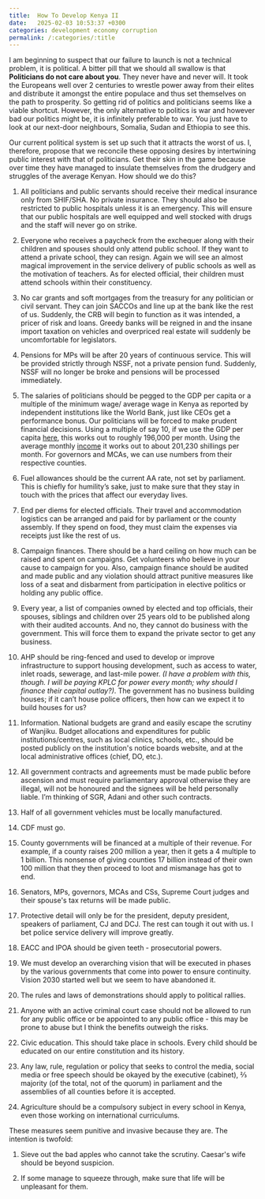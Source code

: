 ```yaml
---
title:  How To Develop Kenya II
date:   2025-02-03 10:53:37 +0300
categories: development economy corruption
permalink: /:categories/:title
---
```

I am beginning to suspect that our failure to launch is not a technical problem, it is political.
A bitter pill that we should all swallow is that **Politicians do not care about you**. They never have and never will. It took the Europeans well over 2 centuries to wrestle power away from their elites and distribute it amongst the entire populace and thus set themselves on the path to prosperity. So getting rid of politics and politicians seems like a viable shortcut. However, the only alternative to politics is war and however bad our politics might be, it is infinitely preferable to war. You just have to look at our next-door neighbours, Somalia, Sudan and Ethiopia to see this.

Our current political system is set up such that it attracts the worst of us. I, therefore, propose that we reconcile these opposing desires by intertwining public interest with that of politicians. Get their skin in the game because over time they have managed to insulate themselves from the drudgery and struggles of the average Kenyan. How should we do this?

1. All politicians and public servants should receive their medical insurance only from SHIF/SHA. No private insurance. They should also be restricted to public hospitals unless it is an emergency. This will ensure that our public hospitals are well equipped and well stocked with drugs and the staff will never go on strike.

2. Everyone who receives a paycheck from the exchequer along with their children and spouses should only attend public school. If they want to attend a private school, they can resign. Again we will see an almost magical improvement in the service delivery of public schools as well as the motivation of teachers. As for elected official, their children must attend schools within their constituency.

3. No car grants and soft mortgages from the treasury for any politician or civil servant. They can join SACCOs and line up at the bank like the rest of us. Suddenly, the CRB will begin to function as it was intended, a pricer of risk and loans. Greedy banks will be reigned in and the insane import taxation on vehicles and overpriced real estate will suddenly be uncomfortable for legislators.

4. Pensions for MPs will be after 20 years of continuous service. This will be provided strictly through NSSF, not a private pension fund. Suddenly, NSSF will no longer be broke and pensions will be processed immediately.

5. The salaries of politicians should be pegged to the GDP per capita or a multiple of the minimum wage/ average wage in Kenya as reported by independent institutions like the World Bank, just like CEOs get a performance bonus. Our politicians will be forced to make prudent financial decisions. Using a multiple of say 10, if we use the GDP per capita [here][gdp], this works out to roughly 196,000 per month. Using the average monthly [income][income] it works out to about 201,230 shillings per month. For governors and MCAs, we can use numbers from their respective counties.
6. Fuel allowances should be the current AA rate, not set by parliament. This is chiefly for humility’s sake, just to make sure that they stay in touch with the prices that affect our everyday lives.

7. End per diems for elected officials. Their travel and accommodation logistics can be arranged and paid for by parliament or the county assembly. If they spend on food, they must claim the expenses via receipts just like the rest of us.

8. Campaign finances. There should be a hard ceiling on how much can be raised and spent on campaigns. Get volunteers who believe in your cause to campaign for you. Also, campaign finance should be audited and made public and any violation should attract punitive measures like loss of a seat and disbarment from participation in elective politics or holding any public office.

9. Every year, a list of companies owned by elected and top officials, their spouses, siblings and children over 25 years old to be published along with their audited accounts. And no, they cannot do business with the government. This will force them to expand the private sector to get any business.

10. AHP should be ring-fenced and used to develop or improve infrastructure to support housing development, such as access to water, inlet roads, sewerage, and last-mile power. *(I have a problem with this, though. I will be paying KPLC for power every month; why should I finance their capital outlay?)*. The government has no business building houses; if it can’t house police officers, then how can we expect it to build houses for us?

11. Information. National budgets are grand and easily escape the scrutiny of Wanjiku. Budget allocations and expenditures for public institutions/centres, such as local clinics, schools, etc., should be posted publicly on the institution's notice boards website, and at the local administrative offices (chief, DO, etc.). 

12. All government contracts and agreements must be made public before ascension and must require parliamentary approval otherwise they are illegal, will not be honoured and the signees will be held personally liable. I’m thinking of SGR, Adani and other such contracts.

13. Half of all government vehicles must be locally manufactured.

14. CDF must go.

15. County governments will be financed at a multiple of their revenue. For example, if a county raises 200 million a year, then it gets a 4 multiple to 1 billion. This nonsense of giving counties 17 billion instead of their own 100 million that they then proceed to loot and mismanage has got to end.

16. Senators, MPs, governors, MCAs and CSs, Supreme Court judges and their spouse's tax returns will be made public.

17. Protective detail will only be for the president, deputy president, speakers of parliament, CJ and DCJ. The rest can tough it out with us. I bet police service delivery will improve greatly.

18. EACC and IPOA should be given teeth - prosecutorial powers.

19. We must develop an overarching vision that will be executed in phases by the various governments that come into power to ensure continuity. Vision 2030 started well but we seem to have abandoned it.

20. The rules and laws of demonstrations should apply to political rallies.

21. Anyone with an active criminal court case should not be allowed to run for any public office or be appointed to any public office - this may be prone to abuse but I think the benefits outweigh the risks.

22. Civic education. This should take place in schools. Every child should be educated on our entire constitution and its history.

23. Any law, rule, regulation or policy that seeks to control the media, social media or free speech should be okayed by the executive (cabinet), ⅔ majority (of the total, not of the quorum) in parliament and the assemblies of all counties before it is accepted.

24. Agriculture should be a compulsory subject in every school in Kenya, even those working on international curriculums.

These measures seem punitive and invasive because they are. The intention is twofold:

1. Sieve out the bad apples who cannot take the scrutiny. Caesar's wife should be beyond suspicion.

2. If some manage to squeeze through, make sure that life will be unpleasant for them.


[gdp]: https://tradingeconomics.com/kenya/gdp-per-capita
[income]: https://www.businessdailyafrica.com/bd/economy/kenyans-average-income-of-sh20-123-hits-six-year-high--4043204